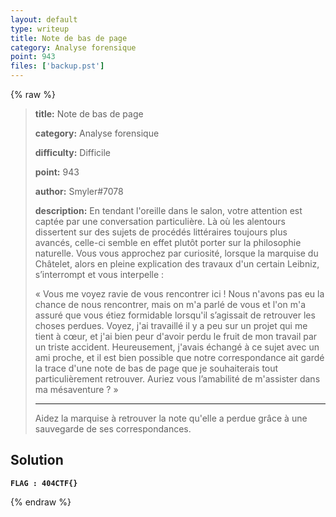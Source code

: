 ```yaml
---
layout: default
type: writeup
title: Note de bas de page
category: Analyse forensique
point: 943
files: ['backup.pst']
---
```


{% raw %}
> **title:** Note de bas de page
>
> **category:** Analyse forensique
>
> **difficulty:** Difficile
>
> **point:** 943
>
> **author:** Smyler#7078
>
> **description:**
> En tendant l'oreille dans le salon, votre attention est captée par une conversation particulière. Là où les alentours dissertent sur des sujets de procédés littéraires toujours plus avancés, celle-ci semble en effet plutôt porter sur la philosophie naturelle. Vous vous approchez par curiosité,  lorsque la marquise du Châtelet, alors en pleine explication des travaux d'un certain Leibniz, s’interrompt et vous interpelle :
> 
> « Vous me voyez ravie de vous rencontrer ici ! Nous n'avons pas eu la chance de nous rencontrer, mais on m'a parlé de vous et l'on m'a assuré que vous étiez formidable lorsqu'il s’agissait de retrouver les choses perdues. Voyez, j'ai travaillé il y a peu sur un projet qui me tient à cœur, et j'ai bien peur d'avoir perdu le fruit de mon travail par un triste accident. Heureusement, j'avais échangé à ce sujet avec un ami proche, et il est bien possible que notre correspondance ait gardé la trace d'une note de bas de page que je souhaiterais tout particulièrement retrouver. Auriez vous l’amabilité de m'assister dans ma mésaventure ? »
> 
> ***
> 
> Aidez la marquise à retrouver la note qu'elle a perdue grâce à une sauvegarde de ses correspondances.

## Solution


**`FLAG : 404CTF{}`**

{% endraw %}
